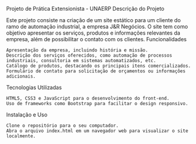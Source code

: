 Projeto de Prática Extensionista - UNAERP
Descrição do Projeto

Este projeto consiste na criação de um site estático para um cliente do ramo de automação industrial, a empresa J&R Negócios. O site tem como objetivo apresentar os serviços, produtos e informações relevantes da empresa, além de possibilitar o contato com os clientes.
Funcionalidades

    Apresentação da empresa, incluindo história e missão.
    Descrição dos serviços oferecidos, como automação de processos industriais, consultoria em sistemas automatizados, etc.
    Catálogo de produtos, destacando os principais itens comercializados.
    Formulário de contato para solicitação de orçamentos ou informações adicionais.

Tecnologias Utilizadas

    HTML5, CSS3 e JavaScript para o desenvolvimento do front-end.
    Uso de frameworks como Bootstrap para facilitar o design responsivo.

Instalação e Uso

    Clone o repositório para o seu computador.
    Abra o arquivo index.html em um navegador web para visualizar o site localmente.